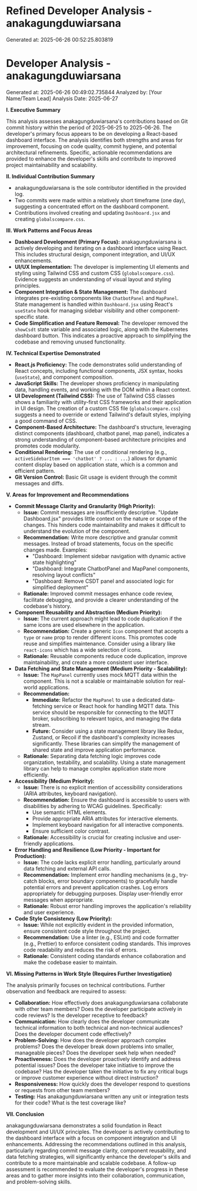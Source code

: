 # Refined Developer Analysis - anakagungduwiarsana
Generated at: 2025-06-26 00:52:25.803819

# Developer Analysis - anakagungduwiarsana
Generated at: 2025-06-26 00:49:02.735844
Analyzed by: [Your Name/Team Lead]
Analysis Date: 2025-06-27

**I. Executive Summary**

This analysis assesses anakagungduwiarsana's contributions based on Git commit history within the period of 2025-06-25 to 2025-06-26. The developer's primary focus appears to be on developing a React-based dashboard interface. The analysis identifies both strengths and areas for improvement, focusing on code quality, commit hygiene, and potential architectural refinements. Specific, actionable recommendations are provided to enhance the developer's skills and contribute to improved project maintainability and scalability.

**II. Individual Contribution Summary**

*   anakagungduwiarsana is the sole contributor identified in the provided log.
*   Two commits were made within a relatively short timeframe (one day), suggesting a concentrated effort on the dashboard component.
*   Contributions involved creating and updating `Dashboard.jsx` and creating `globalscompare.css`.

**III. Work Patterns and Focus Areas**

*   **Dashboard Development (Primary Focus):** anakagungduwiarsana is actively developing and iterating on a dashboard interface using React. This includes structural design, component integration, and UI/UX enhancements.
*   **UI/UX Implementation:** The developer is implementing UI elements and styling using Tailwind CSS and custom CSS (`globalscompare.css`). Evidence suggests an understanding of visual layout and styling principles.
*   **Component Integration & State Management:** The dashboard integrates pre-existing components like `ChatbotPanel` and `MapPanel`. State management is handled within `Dashboard.jsx` using React's `useState` hook for managing sidebar visibility and other component-specific state.
*   **Code Simplification and Feature Removal:** The developer removed the `showCsdt` state variable and associated logic, along with the Kubernetes dashboard button. This indicates a proactive approach to simplifying the codebase and removing unused functionality.

**IV. Technical Expertise Demonstrated**

*   **React.js Proficiency:**  The code demonstrates solid understanding of React concepts, including functional components, JSX syntax, hooks (`useState`), and component composition.
*   **JavaScript Skills:**  The developer shows proficiency in manipulating data, handling events, and working with the DOM within a React context.
*   **UI Development (Tailwind CSS):** The use of Tailwind CSS classes shows a familiarity with utility-first CSS frameworks and their application in UI design. The creation of a custom CSS file (`globalscompare.css`) suggests a need to override or extend Tailwind's default styles, implying a good command of CSS.
*   **Component-Based Architecture:** The dashboard's structure, leveraging distinct components (dashboard, chatbot panel, map panel), indicates a strong understanding of component-based architecture principles and promotes code modularity.
*   **Conditional Rendering:**  The use of conditional rendering (e.g., `activeSidebarItem === 'chatbot' ? ... : ...`) allows for dynamic content display based on application state, which is a common and efficient pattern.
*   **Git Version Control:** Basic Git usage is evident through the commit messages and diffs.

**V. Areas for Improvement and Recommendations**

*   **Commit Message Clarity and Granularity (High Priority):**
    *   **Issue:** Commit messages are insufficiently descriptive. "Update Dashboard.jsx" provides little context on the nature or scope of the changes. This hinders code maintainability and makes it difficult to understand the evolution of the component.
    *   **Recommendation:**  Write more descriptive and granular commit messages. Instead of broad statements, focus on the specific changes made.  Examples:
        *   "Dashboard: Implement sidebar navigation with dynamic active state highlighting"
        *   "Dashboard: Integrate ChatbotPanel and MapPanel components, resolving layout conflicts"
        *   "Dashboard: Remove CSDT panel and associated logic for simplified deployment"
    *   **Rationale:** Improved commit messages enhance code review, facilitate debugging, and provide a clearer understanding of the codebase's history.
*   **Component Reusability and Abstraction (Medium Priority):**
    *   **Issue:** The current approach might lead to code duplication if the same icons are used elsewhere in the application.
    *   **Recommendation:**  Create a generic `Icon` component that accepts a `type` or `name` prop to render different icons. This promotes code reuse and simplifies maintenance.  Consider using a library like `react-icons` which has a wide selection of icons.
    *   **Rationale:**  Reusable components reduce code duplication, improve maintainability, and create a more consistent user interface.
*   **Data Fetching and State Management (Medium Priority - Scalability):**
    *   **Issue:** The `MapPanel` currently uses mock MQTT data within the component. This is not a scalable or maintainable solution for real-world applications.
    *   **Recommendation:**
        *   **Immediate:** Refactor the `MapPanel` to use a dedicated data-fetching service or React hook for handling MQTT data. This service should be responsible for connecting to the MQTT broker, subscribing to relevant topics, and managing the data stream.
        *   **Future:** Consider using a state management library like Redux, Zustand, or Recoil if the dashboard's complexity increases significantly. These libraries can simplify the management of shared state and improve application performance.
    *   **Rationale:** Separating data fetching logic improves code organization, testability, and scalability. Using a state management library can help to manage complex application state more efficiently.
*   **Accessibility (Medium Priority):**
    *   **Issue:** There is no explicit mention of accessibility considerations (ARIA attributes, keyboard navigation).
    *   **Recommendation:**  Ensure the dashboard is accessible to users with disabilities by adhering to WCAG guidelines.  Specifically:
        *   Use semantic HTML elements.
        *   Provide appropriate ARIA attributes for interactive elements.
        *   Implement keyboard navigation for all interactive components.
        *   Ensure sufficient color contrast.
    *   **Rationale:** Accessibility is crucial for creating inclusive and user-friendly applications.
*   **Error Handling and Resilience (Low Priority - Important for Production):**
    *   **Issue:**  The code lacks explicit error handling, particularly around data fetching and external API calls.
    *   **Recommendation:** Implement error handling mechanisms (e.g., try-catch blocks, error boundary components) to gracefully handle potential errors and prevent application crashes.  Log errors appropriately for debugging purposes. Display user-friendly error messages when appropriate.
    *   **Rationale:** Robust error handling improves the application's reliability and user experience.
*   **Code Style Consistency (Low Priority):**
    *   **Issue:** While not explicitly evident in the provided information, ensure consistent code style throughout the project.
    *   **Recommendation:** Use a linter (e.g., ESLint) and code formatter (e.g., Prettier) to enforce consistent coding standards. This improves code readability and reduces the risk of errors.
    *   **Rationale:** Consistent coding standards enhance collaboration and make the codebase easier to maintain.

**VI. Missing Patterns in Work Style (Requires Further Investigation)**

The analysis primarily focuses on technical contributions. Further observation and feedback are required to assess:

*   **Collaboration:** How effectively does anakagungduwiarsana collaborate with other team members? Does the developer participate actively in code reviews?  Is the developer receptive to feedback?
*   **Communication:** How clearly does the developer communicate technical information to both technical and non-technical audiences? Does the developer document code effectively?
*   **Problem-Solving:** How does the developer approach complex problems? Does the developer break down problems into smaller, manageable pieces? Does the developer seek help when needed?
*   **Proactiveness:** Does the developer proactively identify and address potential issues? Does the developer take initiative to improve the codebase? Has the developer taken the initiative to fix any critical bugs or improve customer experience without direct instruction?
*   **Responsiveness:** How quickly does the developer respond to questions or requests from other team members?
*   **Testing:** Has anakagungduwiarsana written any unit or integration tests for their code? What is the test coverage like?

**VII. Conclusion**

anakagungduwiarsana demonstrates a solid foundation in React development and UI/UX principles. The developer is actively contributing to the dashboard interface with a focus on component integration and UI enhancements.  Addressing the recommendations outlined in this analysis, particularly regarding commit message clarity, component reusability, and data fetching strategies, will significantly enhance the developer's skills and contribute to a more maintainable and scalable codebase. A follow-up assessment is recommended to evaluate the developer's progress in these areas and to gather more insights into their collaboration, communication, and problem-solving skills.
